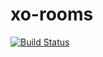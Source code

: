 # xo-rooms

[![Build Status](https://travis-ci.org/freeuni-sdp/xo-rooms.svg?branch=master)](https://travis-ci.org/freeuni-sdp/xo-rooms)
